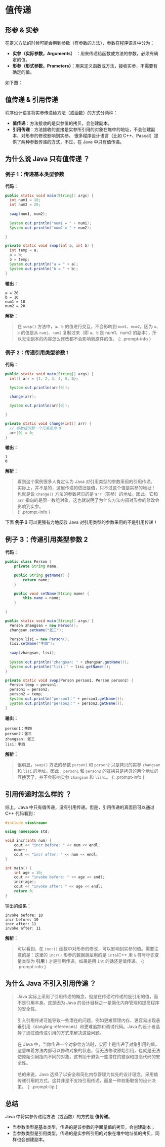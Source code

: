# 值传递

## 形参 & 实参

在定义方法的时候可能会用到参数（有参数的方法），参数在程序语言中分为：
- __实参（实际参数，Arguments）__ ：用来传递给函数或方法的参数，必须有确定的值。
- __形参（形式参数，Prameters）__：用来定义函数或方法，接收实参，不需要有确定的值。

如下图：
<!-- ![形参 & 实参](https://images.happymaya.cn/static/java/picture_name.png) -->

## 值传递 & 引用传递

程序设计语言将实参传递给方法（或函数）的方式分两种：
- __值传递__：方法接收的是实参值的拷贝，会创建副本。
- __引用传递__：方法接收的直接是实参所引用的对象在堆中的地址，不会创建副本，对形参的修改影响到实参。
很多程序设计语言（比如 C++、Pascal）提供了两种参数传递的方式，不过，在 Java 中只有值传递。

## 为什么说 Java 只有值传递 ？


### 例子 1：传递基本类型参数

__代码：__
```java
public static void main(String[] args) {
  int num1 = 10;
  int num2 = 20;
  
  swap(num1, num2);
  
  System.out.println("num1 = " + num1);
  System.out.println("num2 = " + num2);

}

private static void swap(int a, int b) {
  int temp = a;
  a = b;
  b = temp;
  System.out.println("a = " + a);
  System.out.println("b = " + b);
}
```

__输出：__
```plain
a = 20
b = 10
num1 = 10
num2 = 20
```

__解析：__ 

> 在 `swap()` 方法中，`a`、`b` 的值进行交互，不会影响到 `num1`、`num2`。因为 `a`、`b` 的值是从 `num1`、`num2` 复制过来（即 `a`、`b` 是 num1、num2 的副本），所以无论副本的内容怎么修改都不会影响到原件的值。 
{: .prompt-info }


### 例子 2：传递引用类型参数 1

__代码：__
```java
public static void main(String[] args) {
  int[] arr = {1, 2, 3, 4, 5, 6};
  
  System.out.println(arr[0]);

  change(arr);

  System.out.println(arr[0]);

}

private static void change(int[] arr) {
  // 将数组的第一个元素变为 0
  arr[0] = 0;
}
```

__输出：__
```plain
1
0
```


__解析：__ 

> 看到这个案例很多人肯定认为 Java 对引用类型的参数采用的引用传递。<br/> 
实际上，并不是的，这里传递的依旧是值，只不过这个值是实参的地址！<br/>
也就是说 `change()` 方法的参数拷贝的是 `arr`（实参）的地址，因此，它和 `arr` 指向的是同一数组对象，这也就说明了为什么方法内部对形参的修改会影响到实参。<br>
{: .prompt-info }

下面 __例子 3__ 可以更强有力地反驳 Java 对引用类型的参数采用的不是引用传递！

## 例子 3：传递引用类型参数 2

__代码：__
```java
public class Person {
    private String name;

    public String getName() {
        return name;
    }

    public void setName(String name) {
        this.name = name;
    }
    
}

public static void main(String[] args) {
  Person zhangsan = new Person();
  zhangsan.setName("张三");

  Person lisi = new Person();
  lisi.setName("李四");
  
  swap(zhangsan, lisi);
  
  System.out.println("zhangsan: " + zhangsan.getName());
  System.out.println("lisi：" + lisi.getName());
}

private static void swap(Person person1, Person person2) {
  Person temp = person1;
  person1 = person2;
  person2 = temp;
  System.out.println("person1：" + person1.getName());
  System.out.println("person2：" + person2.getName());
}
```

__输出：__
```plain
person1：李四
person2：张三
zhangsan: 张三
lisi：李四
```


__解析：__ 

> 很明显，`swap()` 方法的参数 `person1` 和 `person2` 只是拷贝的实参 `zhangsan` 和 `lisi` 的地址。因此，`person1` 和 `person2` 的互换只是拷贝的两个地址的互换罢了，并不会影响实参 `zhangsan` 和 `lishi`。 
{: .prompt-info }


## 引用传递时怎么样的 ？

综上，Java 中只有值传递，没有引用传递。但是，引用传递的真面目可以通过 C++ 代码看到：

```c++
#include <iostream>

using namespace std;

void incr(int& num) {
    cout << "incr before: " << num << endl;
    num++;
    cout << "incr after: " << num << endl;
}

int main() {
    int age = 10;
    cout << "invoke before: " << age << endl;
    incr(age);
    cout << "invoke after: " << age << endl;
    return 0;
}
```
输出的结果：
```plain
invoke before: 10
incr before: 10
incr after: 11
invoke after: 11
```

__解析：__ 

> 可以看到，在 `incr()` 函数中对形参的修改，可以影响到实参的值。需要注意的是：这里的 `incr()` 形参的数据类型用的是 `int&`(C++ 用 `&` 符号标识变量类型为 __引用__ ) 才是引用传递，如果是用 `int` 的话还是值传递。
{: .prompt-info }


## 为什么 Java 不引入引用传递 ？

> Java 实际上采用了引用传递的概念，但是在传递时传递的是引用的值，而不是引用本身。这是因为 Java 的设计目标之一是简化内存管理和提高程序的安全性。<br/><br/>
引入引用传递可能导致一些潜在的问题，例如更难管理内存、更容易出现悬垂引用（dangling references）和更难追踪和调试代码。Java 的设计者选择了通过值传递引用的方式来解决这些问题。<br/><br/>
在 Java 中，当你传递一个对象给方法时，实际上是传递了对象引用的值。这意味着方法内部可以修改对象的状态，但无法修改原始引用，也就是无法使原始引用指向不同的对象。这有助于避免一些潜在的错误和提高代码的安全性。<br/><br/>
总的来说，Java 选择了以安全和简化内存管理为优先的设计理念，采用值传递引用的方式。这并非是不支持引用传递，而是一种权衡取舍的设计决策。
{: .prompt-tip }

## 总结

Java 中将实参传递给方法（或函数）的方式是 __值传递__。
- 当参数类型是基本类型，传递的是该参数的字面量值的拷贝，会创建副本；
- 当参数类型是引用类型，传递的是实参所引用的对象在堆中地址值的拷贝，同样也会创建副本。